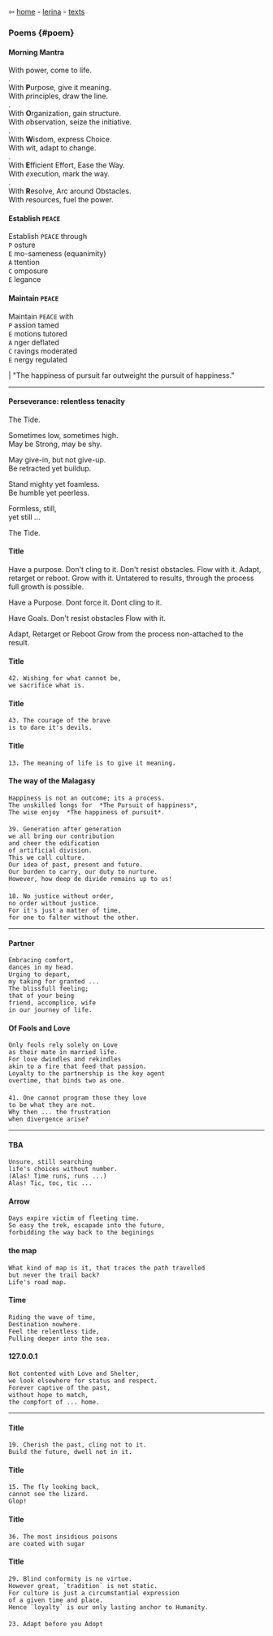 ⇦ [home](../../../index.html) - [lerina](../index.html) - [texts](./index.html)

### Poems {#poem}

#### Morning Mantra

With power, come to life.  
.  
With **P**urpose, give it meaning.  
With *p*rinciples, draw the line.  
.  
With **O**rganization, gain structure.  
With *o*bservation, seize the initiative.  
.  
With **W**isdom, express Choice.  
With *w*it, adapt to change.  
.  
With **E**fficient Effort,  Ease the Way.  
With *e*xecution, mark the way.  
.  
With **R**esolve, Arc around Obstacles.  
With *r*esources, fuel the power.  


#### Establish  `PEACE`

Establish  `PEACE` through  
`P` osture  
`E` mo-sameness (equanimity)  
`A` ttention  
`C` omposure  
`E` legance  

#### Maintain `PEACE` 

Maintain `PEACE` with  
`P` assion tamed  
`E` motions tutored  
`A` nger deflated  
`C` ravings moderated  
`E` nergy regulated  

| "The happiness of pursuit far outweight the pursuit of happiness."

-----

#### Perseverance: relentless tenacity

The Tide.   

Sometimes low, sometimes high.  
May be Strong, may be shy.  

May give-in, but not give-up.  
Be retracted yet buildup.  

Stand mighty yet foamless.  
Be humble yet peerless.  

Formless, still,  
yet still ...  

The Tide.  


#### Title
Have a purpose. Don't cling to it.
Don't resist obstacles. Flow with it.
Adapt, retarget or reboot. Grow with it.
Untatered to results, through the process
full growth is possible.

Have a Purpose. Dont force it.
Dont cling to it.

Have Goals. Don't resist obstacles
Flow with it.  

Adapt, Retarget or Reboot
Grow from the process
non-attached to the result.
#### Title

```
42. Wishing for what cannot be,
we sacrifice what is.
```

#### Title

```
43. The courage of the brave
is to dare it's devils.
```

#### Title

```
13. The meaning of life is to give it meaning. 
```

#### The way of the Malagasy

```
Happiness is not an outcome; its a process.
The unskilled longs for  *The Pursuit of happiness*,
The wise enjoy  *The happiness of pursuit*.
```

#### 

```
39. Generation after generation
we all bring our contribution
and cheer the edification
of artificial division.
This we call culture.
Our idea of past, present and future.
Our burden to carry, our duty to nurture.
However, how deep de divide remains up to us!
```

#### 

```
18. No justice without order,
no order without justice.
For it's just a matter of time,
for one to falter without the other.
```

------------------------------------------------------------------------

#### Partner

```
Embracing comfort,
dances in my head.
Urging to depart,
my taking for granted ...
The blissfull feeling;
that of your being
friend, accomplice, wife
in our journey of life.
```

#### Of Fools and Love

```
Only fools rely solely on Love
as their mate in married life.
For love dwindles and rekindles
akin to a fire that feed that passion.
Loyalty to the partnership is the key agent
overtime, that binds two as one.
```

#### 

```
41. One cannot program those they love
to be what they are not.
Why then ... the frustration
when divergence arise?
```

------------------------------------------------------------------------

#### TBA

```
Unsure, still searching
life's choices without number.
(Alas! Time runs, runs ...)
Alas! Tic, toc, tic ...
```

#### Arrow

```
Days expire victim of fleeting time.
So easy the trek, escapade into the future,
forbidding the way back to the beginings
```

#### the map

```
What kind of map is it, that traces the path travelled
but never the trail back?
Life's road map.
```

#### Time

```
Riding the wave of time,
Destination nowhere.
Feel the relentless tide,
Pulling deeper into the sea.
```

#### 127.0.0.1

```
Not contented with Love and Shelter,
we look elsewhere for status and respect.
Forever captive of the past,
without hope to match,
the compfort of ... home.
```

------------------------------------------------------------------------


#### Title

```
19. Cherish the past, cling not to it.
Build the future, dwell not in it.
```

#### Title

```
15. The fly looking back,
cannot see the lizard.
Glop!
```

#### Title

```
36. The most insidious poisons
are coated with sugar
```

#### Title

```
29. Blind conformity is no virtue.
However great, `tradition` is not static.
For culture is just a circumstantial expression
of a given time and place.
Hence `loyalty` is our only lasting anchor to Humanity.
```

#### 

``` 
23. Adapt before you Adopt 
 ```

